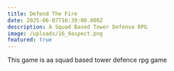 ```yaml
---
title: Defend The Fire
date: 2025-06-07T16:39:00.000Z
description: A Squad Based Tower Defense RPG
image: /uploads/16_9aspect.png
featured: true
---
```

This game is aa squad based tower defence rpg game
